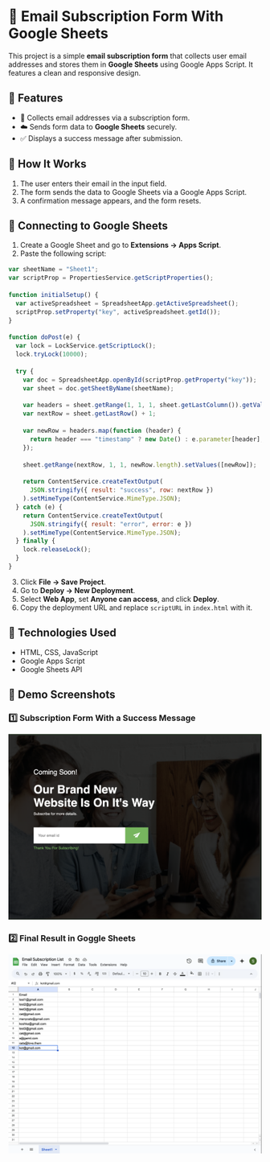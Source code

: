 # 📧 Email Subscription Form With Google Sheets

This project is a simple **email subscription form** that collects user email addresses and stores them in **Google Sheets** using Google Apps Script. It features a clean and responsive design.

## 🚀 Features

- 📩 Collects email addresses via a subscription form.
- ☁️ Sends form data to **Google Sheets** securely.
- ✅ Displays a success message after submission.

## 📝 How It Works

1. The user enters their email in the input field.
2. The form sends the data to Google Sheets via a Google Apps Script.
3. A confirmation message appears, and the form resets.

## 🔗 Connecting to Google Sheets

1. Create a Google Sheet and go to **Extensions → Apps Script**.
2. Paste the following script:

```javascript
var sheetName = "Sheet1";
var scriptProp = PropertiesService.getScriptProperties();

function initialSetup() {
  var activeSpreadsheet = SpreadsheetApp.getActiveSpreadsheet();
  scriptProp.setProperty("key", activeSpreadsheet.getId());
}

function doPost(e) {
  var lock = LockService.getScriptLock();
  lock.tryLock(10000);

  try {
    var doc = SpreadsheetApp.openById(scriptProp.getProperty("key"));
    var sheet = doc.getSheetByName(sheetName);

    var headers = sheet.getRange(1, 1, 1, sheet.getLastColumn()).getValues()[0];
    var nextRow = sheet.getLastRow() + 1;

    var newRow = headers.map(function (header) {
      return header === "timestamp" ? new Date() : e.parameter[header];
    });

    sheet.getRange(nextRow, 1, 1, newRow.length).setValues([newRow]);

    return ContentService.createTextOutput(
      JSON.stringify({ result: "success", row: nextRow })
    ).setMimeType(ContentService.MimeType.JSON);
  } catch (e) {
    return ContentService.createTextOutput(
      JSON.stringify({ result: "error", error: e })
    ).setMimeType(ContentService.MimeType.JSON);
  } finally {
    lock.releaseLock();
  }
}
```

3. Click **File → Save Project**.
4. Go to **Deploy → New Deployment**.
5. Select **Web App**, set **Anyone can access**, and click **Deploy**.
6. Copy the deployment URL and replace `scriptURL` in `index.html` with it.

## 📌 Technologies Used

- HTML, CSS, JavaScript
- Google Apps Script
- Google Sheets API

## 📸 Demo Screenshots

### 1️⃣ Subscription Form With a Success Message

![Subscription Form](./email-example/demo-1.png)

### 2️⃣ Final Result in Goggle Sheets

![Goggle Sheets](./email-example/demo-2.png)
